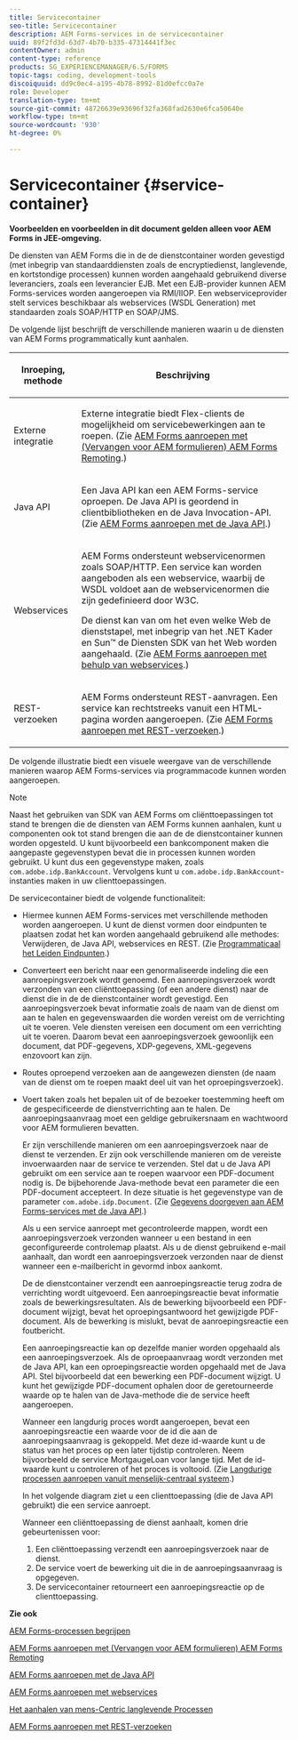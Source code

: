 ```yaml
---
title: Servicecontainer
seo-title: Servicecontainer
description: AEM Forms-services in de servicecontainer
uuid: 89f2fd3d-63d7-4b70-b335-47314441f3ec
contentOwner: admin
content-type: reference
products: SG_EXPERIENCEMANAGER/6.5/FORMS
topic-tags: coding, development-tools
discoiquuid: dd9c0ec4-a195-4b78-8992-81d0efcc0a7e
role: Developer
translation-type: tm+mt
source-git-commit: 48726639e93696f32fa368fad2630e6fca50640e
workflow-type: tm+mt
source-wordcount: '930'
ht-degree: 0%

---
```



# Servicecontainer {#service-container}

**Voorbeelden en voorbeelden in dit document gelden alleen voor AEM Forms in JEE-omgeving.**

De diensten van AEM Forms die in de de dienstcontainer worden gevestigd (met inbegrip van standaarddiensten zoals de encryptiedienst, langlevende, en kortstondige processen) kunnen worden aangehaald gebruikend diverse leveranciers, zoals een leverancier EJB. Met een EJB-provider kunnen AEM Forms-services worden aangeroepen via RMI/IIOP. Een webserviceprovider stelt services beschikbaar als webservices (WSDL Generation) met standaarden zoals SOAP/HTTP en SOAP/JMS.

De volgende lijst beschrijft de verschillende manieren waarin u de diensten van AEM Forms programmatically kunt aanhalen.

<table>
 <thead>
  <tr>
   <th><p>Inroeping, methode</p></th>
   <th><p>Beschrijving</p></th>
  </tr>
 </thead>
 <tbody>
  <tr>
   <td><p>Externe integratie</p></td>
   <td><p>Externe integratie biedt Flex-clients de mogelijkheid om servicebewerkingen aan te roepen. (Zie <a href="/help/forms/developing/invoking-aem-forms-using-remoting.md#invoking-aem-forms-using-remoting">AEM Forms aanroepen met (Vervangen voor AEM formulieren) AEM Forms Remoting</a>.)</p></td>
  </tr>
  <tr>
   <td><p>Java API</p></td>
   <td><p>Een Java API kan een AEM Forms-service oproepen. De Java API is geordend in clientbibliotheken en de Java Invocation-API. (Zie <a href="/help/forms/developing/invoking-aem-forms-using-java.md#invoking-aem-forms-using-the-java-api">AEM Forms aanroepen met de Java API</a>.)</p></td>
  </tr>
  <tr>
   <td><p>Webservices</p></td>
   <td><p>AEM Forms ondersteunt webservicenormen zoals SOAP/HTTP. Een service kan worden aangeboden als een webservice, waarbij de WSDL voldoet aan de webservicenormen die zijn gedefinieerd door W3C.</p><p>De dienst kan van om het even welke Web de dienststapel, met inbegrip van het .NET Kader en Sun™ de Diensten SDK van het Web worden aangehaald. (Zie <a href="/help/forms/developing/invoking-aem-forms-using-web.md#invoking-aem-forms-using-web-services">AEM Forms aanroepen met behulp van webservices</a>.)</p></td>
  </tr>
  <tr>
   <td><p>REST-verzoeken</p></td>
   <td><p>AEM Forms ondersteunt REST-aanvragen. Een service kan rechtstreeks vanuit een HTML-pagina worden aangeroepen. (Zie <a href="/help/forms/developing/invoking-aem-forms-using-rest.md#invoking-aem-forms-using-rest-requests">AEM Forms aanroepen met REST-verzoeken</a>.)</p></td>
  </tr>
 </tbody>
</table>

De volgende illustratie biedt een visuele weergave van de verschillende manieren waarop AEM Forms-services via programmacode kunnen worden aangeroepen.

>[!NOTE]
>
>Naast het gebruiken van SDK van AEM Forms om cliënttoepassingen tot stand te brengen die de diensten van AEM Forms kunnen aanhalen, kunt u componenten ook tot stand brengen die aan de de dienstcontainer kunnen worden opgesteld. U kunt bijvoorbeeld een bankcomponent maken die aangepaste gegevenstypen bevat die in processen kunnen worden gebruikt. U kunt dus een gegevenstype maken, zoals `com.adobe.idp.BankAccount`. Vervolgens kunt u `com.adobe.idp.BankAccount`-instanties maken in uw clienttoepassingen.

De servicecontainer biedt de volgende functionaliteit:

* Hiermee kunnen AEM Forms-services met verschillende methoden worden aangeroepen. U kunt de dienst vormen door eindpunten te plaatsen zodat het kan worden aangehaald gebruikend alle methodes: Verwijderen, de Java API, webservices en REST. (Zie [Programmaticaal het Leiden Eindpunten](/help/forms/developing/programmatically-endpoints.md#programmatically-managing-endpoints).)
* Converteert een bericht naar een genormaliseerde indeling die een aanroepingsverzoek wordt genoemd. Een aanroepingsverzoek wordt verzonden van een cliënttoepassing (of een andere dienst) naar de dienst die in de de dienstcontainer wordt gevestigd. Een aanroepingsverzoek bevat informatie zoals de naam van de dienst om aan te halen en gegevenswaarden die worden vereist om de verrichting uit te voeren. Vele diensten vereisen een document om een verrichting uit te voeren. Daarom bevat een aanroepingsverzoek gewoonlijk een document, dat PDF-gegevens, XDP-gegevens, XML-gegevens enzovoort kan zijn.
* Routes oproepend verzoeken aan de aangewezen diensten (de naam van de dienst om te roepen maakt deel uit van het oproepingsverzoek).
* Voert taken zoals het bepalen uit of de bezoeker toestemming heeft om de gespecificeerde de dienstverrichting aan te halen. De aanroepingsaanvraag moet een geldige gebruikersnaam en wachtwoord voor AEM formulieren bevatten.

   Er zijn verschillende manieren om een aanroepingsverzoek naar de dienst te verzenden. Er zijn ook verschillende manieren om de vereiste invoerwaarden naar de service te verzenden. Stel dat u de Java API gebruikt om een service aan te roepen waarvoor een PDF-document nodig is. De bijbehorende Java-methode bevat een parameter die een PDF-document accepteert. In deze situatie is het gegevenstype van de parameter `com.adobe.idp.Document`. (Zie [Gegevens doorgeven aan AEM Forms-services met de Java API](/help/forms/developing/invoking-aem-forms-using-java.md#passing-data-to-aem-forms-services-using-the-java-api).)

   Als u een service aanroept met gecontroleerde mappen, wordt een aanroepingsverzoek verzonden wanneer u een bestand in een geconfigureerde controlemap plaatst. Als u de dienst gebruikend e-mail aanhaalt, dan wordt een aanroepingsverzoek verzonden naar de dienst wanneer een e-mailbericht in gevormd inbox aankomt.

   De de dienstcontainer verzendt een aanroepingsreactie terug zodra de verrichting wordt uitgevoerd. Een aanroepingsreactie bevat informatie zoals de bewerkingsresultaten. Als de bewerking bijvoorbeeld een PDF-document wijzigt, bevat het oproepingsantwoord het gewijzigde PDF-document. Als de bewerking is mislukt, bevat de aanroepingsreactie een foutbericht.

   Een aanroepingsreactie kan op dezelfde manier worden opgehaald als een aanroepingsverzoek. Als de oproepaanvraag wordt verzonden met de Java API, kan een oproepingsreactie worden opgehaald met de Java API. Stel bijvoorbeeld dat een bewerking een PDF-document wijzigt. U kunt het gewijzigde PDF-document ophalen door de geretourneerde waarde op te halen van de Java-methode die de service heeft aangeroepen.

   Wanneer een langdurig proces wordt aangeroepen, bevat een aanroepingsreactie een waarde voor de id die aan de aanroepingsaanvraag is gekoppeld. Met deze id-waarde kunt u de status van het proces op een later tijdstip controleren. Neem bijvoorbeeld de service MortgaugeLoan voor lange tijd. Met de id-waarde kunt u controleren of het proces is voltooid. (Zie [Langdurige processen aanroepen vanuit menselijk-centraal systeem](/help/forms/developing/invoking-human-centric-long-lived.md#invoking-human-centric-long-lived-processes).)

   In het volgende diagram ziet u een clienttoepassing (die de Java API gebruikt) die een service aanroept.

   Wanneer een cliënttoepassing de dienst aanhaalt, komen drie gebeurtenissen voor:

   1. Een cliënttoepassing verzendt een aanroepingsverzoek naar de dienst.
   1. De service voert de bewerking uit die in de aanroepingsaanvraag is opgegeven.
   1. De servicecontainer retourneert een aanroepingsreactie op de clienttoepassing.

**Zie ook**

[AEM Forms-processen begrijpen](/help/forms/developing/aem-forms-processes.md#understanding-aem-forms-processes)

[AEM Forms aanroepen met (Vervangen voor AEM formulieren) AEM Forms Remoting](/help/forms/developing/invoking-aem-forms-using-remoting.md#invoking-aem-forms-using-remoting)

[AEM Forms aanroepen met de Java API](/help/forms/developing/invoking-aem-forms-using-java.md#invoking-aem-forms-using-the-java-api)

[AEM Forms aanroepen met webservices](/help/forms/developing/invoking-aem-forms-using-web.md#invoking-aem-forms-using-web-services)

[Het aanhalen van mens-Centric langlevende Processen](/help/forms/developing/invoking-human-centric-long-lived.md#invoking-human-centric-long-lived-processes)

[AEM Forms aanroepen met REST-verzoeken](/help/forms/developing/invoking-aem-forms-using-rest.md#invoking-aem-forms-using-rest-requests)
